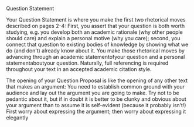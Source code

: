 Question Statement

Your Question Statement is where you make the first two rhetorical moves described on pages 2-4: First, you assert that your question is both worth studying, e.g. you develop both an academic rationale \(why other people should care\) and explain a personal motive \(why you care\); second, you connect that question to existing bodies of knowledge by showing what we do \(and don’t\) already know about it. You make those rhetorical moves by advancing through an academic statementofyour question and a personal statementaboutyour question. Naturally, full referencing is required throughout your text in an accepted academic citation style.

The opening of your Question Proposal is like the opening of any other text that makes an argument: You need to establish common ground with your audience and lay out the argument you are going to make. Try not to be pedantic about it, but if in doubt it is better to be clunky and obvious about your argument than to assume it is self-evident \(because it probably isn’t!\) First worry about expressing the argument; then worry about expressing it elegantly

